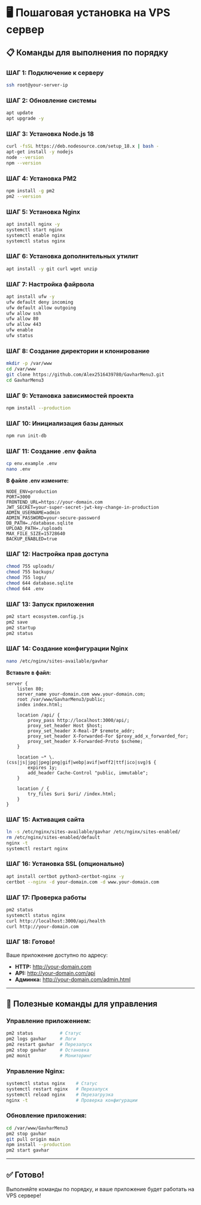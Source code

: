 # 🖥️ Пошаговая установка на VPS сервер

## 📋 Команды для выполнения по порядку

### **ШАГ 1: Подключение к серверу**
```bash
ssh root@your-server-ip
```

### **ШАГ 2: Обновление системы**
```bash
apt update
apt upgrade -y
```

### **ШАГ 3: Установка Node.js 18**
```bash
curl -fsSL https://deb.nodesource.com/setup_18.x | bash -
apt-get install -y nodejs
node --version
npm --version
```

### **ШАГ 4: Установка PM2**
```bash
npm install -g pm2
pm2 --version
```

### **ШАГ 5: Установка Nginx**
```bash
apt install nginx -y
systemctl start nginx
systemctl enable nginx
systemctl status nginx
```

### **ШАГ 6: Установка дополнительных утилит**
```bash
apt install -y git curl wget unzip
```

### **ШАГ 7: Настройка файрвола**
```bash
apt install ufw -y
ufw default deny incoming
ufw default allow outgoing
ufw allow ssh
ufw allow 80
ufw allow 443
ufw enable
ufw status
```

### **ШАГ 8: Создание директории и клонирование**
```bash
mkdir -p /var/www
cd /var/www
git clone https://github.com/Alex2516439780/GavharMenu3.git
cd GavharMenu3
```

### **ШАГ 9: Установка зависимостей проекта**
```bash
npm install --production
```

### **ШАГ 10: Инициализация базы данных**
```bash
npm run init-db
```

### **ШАГ 11: Создание .env файла**
```bash
cp env.example .env
nano .env
```

**В файле .env измените:**
```env
NODE_ENV=production
PORT=3000
FRONTEND_URL=https://your-domain.com
JWT_SECRET=your-super-secret-jwt-key-change-in-production
ADMIN_USERNAME=admin
ADMIN_PASSWORD=your-secure-password
DB_PATH=./database.sqlite
UPLOAD_PATH=./uploads
MAX_FILE_SIZE=15728640
BACKUP_ENABLED=true
```

### **ШАГ 12: Настройка прав доступа**
```bash
chmod 755 uploads/
chmod 755 backups/
chmod 755 logs/
chmod 644 database.sqlite
chmod 644 .env
```

### **ШАГ 13: Запуск приложения**
```bash
pm2 start ecosystem.config.js
pm2 save
pm2 startup
pm2 status
```

### **ШАГ 14: Создание конфигурации Nginx**
```bash
nano /etc/nginx/sites-available/gavhar
```

**Вставьте в файл:**
```nginx
server {
    listen 80;
    server_name your-domain.com www.your-domain.com;
    root /var/www/GavharMenu3/public;
    index index.html;

    location /api/ {
        proxy_pass http://localhost:3000/api/;
        proxy_set_header Host $host;
        proxy_set_header X-Real-IP $remote_addr;
        proxy_set_header X-Forwarded-For $proxy_add_x_forwarded_for;
        proxy_set_header X-Forwarded-Proto $scheme;
    }

    location ~* \.(css|js|jpg|jpeg|png|gif|webp|avif|woff2|ttf|ico|svg)$ {
        expires 1y;
        add_header Cache-Control "public, immutable";
    }

    location / {
        try_files $uri $uri/ /index.html;
    }
}
```

### **ШАГ 15: Активация сайта**
```bash
ln -s /etc/nginx/sites-available/gavhar /etc/nginx/sites-enabled/
rm /etc/nginx/sites-enabled/default
nginx -t
systemctl restart nginx
```

### **ШАГ 16: Установка SSL (опционально)**
```bash
apt install certbot python3-certbot-nginx -y
certbot --nginx -d your-domain.com -d www.your-domain.com
```

### **ШАГ 17: Проверка работы**
```bash
pm2 status
systemctl status nginx
curl http://localhost:3000/api/health
curl http://your-domain.com
```

### **ШАГ 18: Готово!**
Ваше приложение доступно по адресу:
- **HTTP:** http://your-domain.com
- **API:** http://your-domain.com/api
- **Админка:** http://your-domain.com/admin.html

---

## 🔧 Полезные команды для управления

### **Управление приложением:**
```bash
pm2 status          # Статус
pm2 logs gavhar     # Логи
pm2 restart gavhar  # Перезапуск
pm2 stop gavhar     # Остановка
pm2 monit           # Мониторинг
```

### **Управление Nginx:**
```bash
systemctl status nginx    # Статус
systemctl restart nginx   # Перезапуск
systemctl reload nginx    # Перезагрузка
nginx -t                  # Проверка конфигурации
```

### **Обновление приложения:**
```bash
cd /var/www/GavharMenu3
pm2 stop gavhar
git pull origin main
npm install --production
pm2 start gavhar
```

---

## ✅ Готово!

Выполняйте команды по порядку, и ваше приложение будет работать на VPS сервере!
